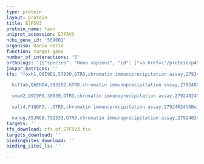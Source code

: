 ```yaml
---
type: protein
layout: protein
title: E7F5V3
protein_name: fasn
uniprot_accession: E7F5V3
ncbi_gene_id: '559001'
organism: Danio rerio
function: target gene
number_of_interactions: '5'
orthologs: '[{"species": "Homo sapiens", "id": ["<a href=\"/protein/p49327\">P49327</a>"]}, {"species": "Mus musculus", "id": ["<a href=\"/protein/p19096\">P19096</a>"]}, {"species": "Rattus norvegicus", "id": ["<a href=\"/protein/p12785\">P12785</a>"]}, {"species": "Drosophila melanogaster", "id": ["Q9VQL6"]}, {"species": "Caenorhabditis elegans", "id": ["<a href=\"/protein/p91871\">P91871</a>"]}]'
jaspar_matrices: ''
tfs: 'foxh1,Q9I9E1,57930,GTRD,chromatin immunoprecipitation assay,27924024%5Buid%5D,No

  hif1ab,Q6EHI4,393202,GTRD,chromatin immunoprecipitation assay,27924024%5Buid%5D,No

  smad2,Q9I9P9,30639,GTRD,chromatin immunoprecipitation assay,27924024%5Buid%5D,No

  sall4,F1QDF2,-,GTRD,chromatin immunoprecipitation assay,27924024%5Buid%5D,No

  nanog,A5JNG8,792333,GTRD,chromatin immunoprecipitation assay,27924024%5Buid%5D,No'
targets: ''
tfs_download: tfs_of_E7F5V3.tsv
targets_download: ''
bindingSites_download: ''
binding_sites_ls: ''

---
```

